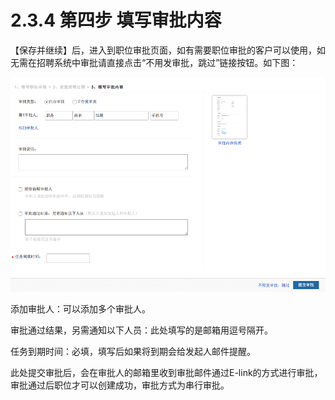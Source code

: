 # 2.3.4 第四步 填写审批内容

【保存并继续】后，进入到职位审批页面，如有需要职位审批的客户可以使用，如无需在招聘系统中审批请直接点击“不用发审批，跳过”链接按钮。如下图：

![](image035.png)

添加审批人：可以添加多个审批人。

审批通过结果，另需通知以下人员：此处填写的是邮箱用逗号隔开。

任务到期时间：必填，填写后如果将到期会给发起人邮件提醒。

此处提交审批后，会在审批人的邮箱里收到审批邮件通过E-link的方式进行审批，审批通过后职位才可以创建成功，审批方式为串行审批。


